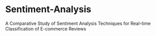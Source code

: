 # Sentiment-Analysis
A Comparative Study of Sentiment Analysis Techniques for Real-time Classification of E-commerce Reviews
